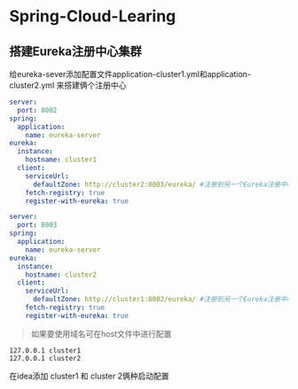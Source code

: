# Spring-Cloud-Learing

## 搭建Eureka注册中心集群
给eureka-sever添加配置文件application-cluster1.yml和application-cluster2.yml
来搭建俩个注册中心
```yaml
server:
  port: 8002
spring:
  application:
    name: eureka-server
eureka:
  instance:
    hostname: cluster1
  client:
    serviceUrl:
      defaultZone: http://cluster2:8003/eureka/ #注册到另一个Eureka注册中心
    fetch-registry: true
    register-with-eureka: true
```
```yaml
server:
  port: 8003
spring:
  application:
    name: eureka-server
eureka:
  instance:
    hostname: cluster2
  client:
    serviceUrl:
      defaultZone: http://cluster1:8002/eureka/ #注册到另一个Eureka注册中心
    fetch-registry: true
    register-with-eureka: true
```
> 如果要使用域名可在host文件中进行配置
 ```
 127.0.0.1 cluster1
 127.0.0.1 cluster2
```

在idea添加 cluster1 和 cluster 2俩种启动配置

